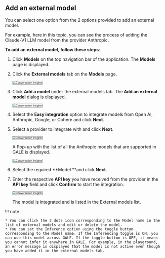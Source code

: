 ## **Add an external model**

You can select one option from the 2 options provided to add an external model.

For example, here in this topic, you can see the process of adding the Claude-V1 LLM model from the provider Anthropic.

**To add an external model, follow these steps**:

1. Click **Models** on the top navigation bar of the application. The **Models** page is displayed.
2. Click the **External models** tab on the **Models** page.

    <img src="../images/conversation-insights-5.png" alt="Conversation Insights" title="Conversation Insights" style="border: 1px solid gray; zoom:60%;">

1. Click **Add a model** under the external models tab. The **Add an external model** dialog is displayed.

    <img src="../images/conversation-insights-5.png" alt="Conversation Insights" title="Conversation Insights" style="border: 1px solid gray; zoom:60%;">

1. Select the **Easy integration** option to integrate models from Open AI, Anthropic, Google, or Cohere and click **Next**.
2. Select a provider to integrate with and click **Next**.

    <img src="../images/conversation-insights-5.png" alt="Conversation Insights" title="Conversation Insights" style="border: 1px solid gray; zoom:60%;">

    A Pop-up with the list of all the Anthropic models that are supported in GALE is displayed.

    <img src="../images/conversation-insights-5.png" alt="Conversation Insights" title="Conversation Insights" style="border: 1px solid gray; zoom:60%;">

1. Select the required **Model **and click **Next**.
2. Enter the respective **API key** you have received from the provider in the **API key** field and click **Confirm** to start the integration.

    <img src="../images/conversation-insights-5.png" alt="Conversation Insights" title="Conversation Insights" style="border: 1px solid gray; zoom:60%;">

    The model is integrated and is listed in the External models list.

!!! note

    * You can click the 3 dots icon corresponding to the Model name in the list of external models and edit or delete the model.
    * You can set the Inference option using the toggle button corresponding to the Model name. If the Inferencing toggle is ON, you can use this model across GALE. If the toggle button is OFF, it means you cannot infer it anywhere in GALE. For example, in the playground, an error message is displayed that the model is not active even though you have added it in the external models tab.
